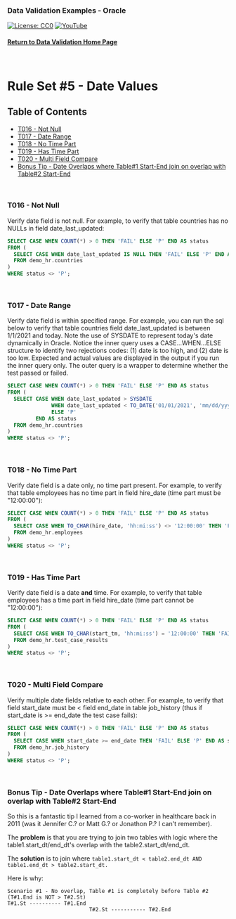 ### Data Validation Examples - Oracle
[![License: CC0](https://img.shields.io/badge/License-CC0-red)](LICENSE "Creative Commons Zero License by DataResearchLabs (effectively = Public Domain")
[![YouTube](https://img.shields.io/badge/YouTube-DataResearchLabs-brightgreen)](http://www.DataResearchLabs.com)
#### [Return to Data Validation Home Page](https://github.com/DataResearchLabs/sql_scripts/blob/main/data_validation_scripts.md)
<br>

# Rule Set #5 - Date Values

## Table of Contents
 - <a href="#t016">T016 - Not Null</a>
 - <a href="#t017">T017 - Date Range</a>
 - <a href="#t018">T018 - No Time Part</a>
 - <a href="#t019">T019 - Has Time Part</a>
 - <a href="#t020">T020 - Multi Field Compare</a>
 - <a href="#bonus">Bonus Tip - Date Overlaps where Table#1 Start-End join on overlap with Table#2 Start-End</a>
<br>


<a id="t016" class="anchor" href="#t016" aria-hidden="true"> </a>
### T016 - Not Null
Verify date field is not null.  For example, to verify that table countries has no NULLs in field date_last_updated:
```sql
SELECT CASE WHEN COUNT(*) > 0 THEN 'FAIL' ELSE 'P' END AS status
FROM (
  SELECT CASE WHEN date_last_updated IS NULL THEN 'FAIL' ELSE 'P' END AS status
  FROM demo_hr.countries
)
WHERE status <> 'P';
```
<br>


<a id="t017" class="anchor" href="#t017" aria-hidden="true"> </a>
### T017 - Date Range
Verify date field is within specified range.  For example, you can run the sql below to verify that table countries field date_last_updated is between 1/1/2021 and today.  Note the use of SYSDATE to represent today's date dynamically in Oracle.  Notice the inner query uses a CASE...WHEN...ELSE structure to identify two rejections codes: (1) date is too high, and (2) date is too low.  Expected and actual values are displayed in the output if you run the inner query only.  The outer query is a wrapper to determine whether the test passed or failed.
```sql
SELECT CASE WHEN COUNT(*) > 0 THEN 'FAIL' ELSE 'P' END AS status
FROM (
  SELECT CASE WHEN date_last_updated > SYSDATE                             THEN 'REJ-01: Field date_last_updated cannot be in the future|exp<=' || CAST(SYSDATE AS VARCHAR2(20)) || '|act=' || CAST(date_last_updated AS VARCHAR2(20))
              WHEN date_last_updated < TO_DATE('01/01/2021', 'mm/dd/yyyy') THEN 'REJ-02: Field date_last_updated cannot be too old|exp>=1/1/2021|act=' || CAST(date_last_updated AS VARCHAR2(20))
              ELSE 'P'
         END AS status
  FROM demo_hr.countries
)
WHERE status <> 'P';
```
<br>


<a id="t018" class="anchor" href="#t018" aria-hidden="true"> </a>
### T018 - No Time Part
Verify date field is a date only, no time part present.  For example, to verify that table employees has no time part in field hire_date (time part must be "12:00:00"):
```sql
SELECT CASE WHEN COUNT(*) > 0 THEN 'FAIL' ELSE 'P' END AS status
FROM (
  SELECT CASE WHEN TO_CHAR(hire_date, 'hh:mi:ss') <> '12:00:00' THEN 'FAIL' ELSE 'P' END AS status
  FROM demo_hr.employees
)
WHERE status <> 'P';
```
<br>


<a id="t019" class="anchor" href="#t019" aria-hidden="true"> </a>
### T019 - Has Time Part
Verify date field is a date **and** time.  For example, to verify that table employees has a time part in field hire_date (time part cannot be "12:00:00"):
```sql
SELECT CASE WHEN COUNT(*) > 0 THEN 'FAIL' ELSE 'P' END AS status
FROM (
  SELECT CASE WHEN TO_CHAR(start_tm, 'hh:mi:ss') = '12:00:00' THEN 'FAIL' ELSE 'P' END AS status
  FROM demo_hr.test_case_results
)
WHERE status <> 'P';
```
<br>


<a id="t020" class="anchor" href="#t020" aria-hidden="true"> </a>
### T020 - Multi Field Compare
Verify multiple date fields relative to each other.  For example, to verify that field start_date must be < field end_date in table job_history (thus if start_date is >= end_date the test case fails):
```sql
SELECT CASE WHEN COUNT(*) > 0 THEN 'FAIL' ELSE 'P' END AS status
FROM (
  SELECT CASE WHEN start_date >= end_date THEN 'FAIL' ELSE 'P' END AS status
  FROM demo_hr.job_history
)
WHERE status <> 'P';
```
<br>


<a id="bonus" class="anchor" href="#bonus" aria-hidden="true"> </a>
### Bonus Tip - Date Overlaps where Table#1 Start-End join on overlap with Table#2 Start-End
So this is a fantastic tip I learned from a co-worker in healthcare back in 2011 (was it Jennifer C.?  or Matt G.?  or Jonathon P.? I can't remember).


The **problem** is that you are trying to join two tables with logic where the table1.start_dt/end_dt's overlap with the table2.start_dt/end_dt.


The **solution** is to join where `table1.start_dt < table2.end_dt AND table1.end_dt > table2.start_dt.`

Here is why:

```
Scenario #1 - No overlap, Table #1 is completely before Table #2 (T#1.End is NOT > T#2.St)
T#1.St ---------- T#1.End 
                          T#2.St ----------- T#2.End




```


<br>
